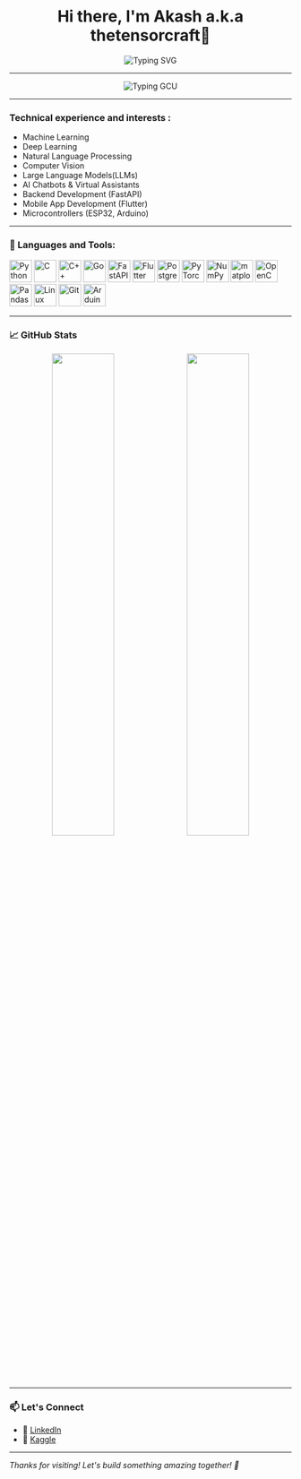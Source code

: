 <h1 align="center">Hi there, I'm Akash a.k.a thetensorcraft👋</h1>

<p align="center">
  <img src="https://readme-typing-svg.demolab.com?font=menlo&duration=3000&pause=1000&center=true&vCenter=true&multiline=true&width=600&height=100&lines=AI+Enthusiast+%7C+ML+Practitioner+%7C+Tech+Explorer;Loves+Building+Bots%2C+Apps%2C+and+Cool+Projects" alt="Typing SVG" />
</p>

---

<p align="center">
  <img src="https://readme-typing-svg.demolab.com?font=menlo&size=18&duration=3000&pause=1000&center=true&vCenter=true&width=700&height=50&lines=BCA+Student+at+Girijananda+Choudhury+University%2C+Guwahati%2C+Assam" alt="Typing GCU" />
</p>

---

### Technical experience and interests :

- Machine Learning
- Deep Learning  
- Natural Language Processing  
- Computer Vision
- Large Language Models(LLMs)  
- AI Chatbots & Virtual Assistants  
- Backend Development (FastAPI)  
- Mobile App Development (Flutter)  
- Microcontrollers (ESP32, Arduino) 

---

### 🚀 Languages and Tools:

<p align = "left">
  <img src="https://cdn.jsdelivr.net/gh/devicons/devicon/icons/python/python-original.svg" height="40" alt="Python" />
  <img src="https://cdn.jsdelivr.net/gh/devicons/devicon/icons/c/c-original.svg" height="40" alt="C" />
  <img src="https://cdn.jsdelivr.net/gh/devicons/devicon/icons/cplusplus/cplusplus-original.svg" height="40" alt="C++" />
  <img src="https://cdn.jsdelivr.net/gh/devicons/devicon/icons/go/go-original.svg" height="40" alt="Go" />
  <img src="https://cdn.jsdelivr.net/gh/devicons/devicon/icons/fastapi/fastapi-original.svg" height="40" alt="FastAPI" />
  <img src="https://cdn.jsdelivr.net/gh/devicons/devicon/icons/flutter/flutter-original.svg" height="40" alt="Flutter" />
  <img src="https://cdn.jsdelivr.net/gh/devicons/devicon/icons/postgresql/postgresql-original.svg" height="40" alt="PostgreSQL" />
  <img src="https://cdn.jsdelivr.net/gh/devicons/devicon/icons/pytorch/pytorch-original.svg" height="40" alt="PyTorch" />
  <img src="https://cdn.jsdelivr.net/gh/devicons/devicon/icons/numpy/numpy-original.svg" height="40" alt="NumPy" />
  <img src="https://cdn.jsdelivr.net/gh/devicons/devicon/icons/matplotlib/matplotlib-original.svg" height="40" alt="matplotlib" />
  <img src="https://cdn.jsdelivr.net/gh/devicons/devicon/icons/opencv/opencv-original.svg" height="40" alt="OpenCV" />
  <img src="https://cdn.jsdelivr.net/gh/devicons/devicon/icons/pandas/pandas-original.svg" height="40" alt="Pandas" />
  <img src="https://cdn.jsdelivr.net/gh/devicons/devicon/icons/linux/linux-original.svg" height="40" alt="Linux" />
  <img src="https://cdn.jsdelivr.net/gh/devicons/devicon/icons/git/git-original.svg" height="40" alt="Git" />
  <img src="https://cdn.jsdelivr.net/gh/devicons/devicon/icons/arduino/arduino-original.svg" height="40" alt="Arduino" />
</p>

---

### 📈 GitHub Stats

<p align="center">
  <img src="https://github-readme-stats.vercel.app/api?username=thetensorcraft&show_icons=true&theme=radical" width="47%" />
  <img src="https://github-readme-streak-stats.herokuapp.com/?user=thetensorcraft&theme=radical" width="47%" />
</p>

---

### 📫 Let's Connect

- 💼 [LinkedIn](https://www.linkedin.com/in/akashkumarboro)
- 🧠 [Kaggle](https://www.kaggle.com/akashkumarboro)

---

_Thanks for visiting! Let's build something amazing together! 🚀_

